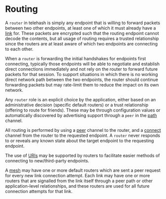 # Routing

A `router` in telehash is simply any endpoint that is willing to forward packets between two other endpoints, at least one of which it must already have a [link](link.md) for.  These packets are encrypted such that the routing endpoint cannot decode the contents, but all usage of routing requires a trusted relationship since the routers are at least aware of which two endpoints are connecting to each other.

When a `router` is forwarding the initial handshakes for endpoints first connecting, typically those endpoints will be able to negotiate and establish direct connections immediately and not rely on the router to forward future packets for that session.  To support situations in which there is no working direct network path between the two endpoints, the router should continue forwarding packets but may rate-limit them to reduce the impact on its own network.

Any `router` role is an explicit choice by the application, either based on an administrative decision (specific default routers) or a trust relationship (offering to route for friends).  These may be through configuration values or automatically discovered by advertising support through a `peer` in the [path](channels/path.md) channel.

All routing is performed by using a [peer](channels/peer.md) channel to the router, and a [connect](channels/connect.md) channel from the router to the requested endpoint.  A `router` never responds to or reveals any known state about the target endpoint to the requesting endpoint.

The use of [URIs](uri.md) may be supported by routers to facilitate easier methods of connecting to new/third-party endpoints.

A [mesh](mesh.md) may have one or more default routers which are sent a peer request for every new link connection attempt.  Each link may have one or more routers that are signalled from the link itself through a peer path or other application-level relationships, and these routers are used for all future connection attempts for that link.
